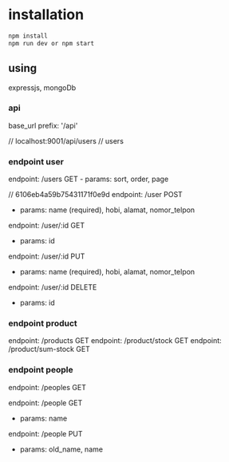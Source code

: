 # installation
```bash
npm install
npm run dev or npm start
```

## using
expressjs, mongoDb

### api
base_url
prefix: '/api'

// localhost:9001/api/users
// users
### endpoint user
endpoint: /users GET
    - params: sort, order, page

// 6106eb4a59b75431171f0e9d
endpoint: /user POST
- params: name (required), hobi, alamat, nomor_telpon

endpoint: /user/:id GET
- params: id

endpoint: /user/:id PUT
- params: name (required), hobi, alamat, nomor_telpon

endpoint: /user/:id DELETE
- params: id

### endpoint product
endpoint: /products GET
endpoint: /product/stock GET
endpoint: /product/sum-stock GET

### endpoint people
endpoint: /peoples GET

endpoint: /people GET
- params: name

endpoint: /people PUT
- params: old_name, name




